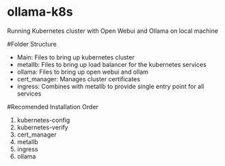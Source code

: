 # ollama-k8s
Running Kubernetes cluster with Open Webui and Ollama on local machine

#Folder Structure
- Main: Files to bring up kubernetes cluster
- metallb: Files to bring up load balancer for the kubernetes services
- ollama: Files to bring up open webui and ollam
- cert_manager: Manages cluster certificates
- ingress: Combines with metallb to provide single entry point for all services

#Recomended Installation Order
1. kubernetes-config
2. kubernetes-verify
3. cert_manager
4. metallb
5. ingress
6. ollama
